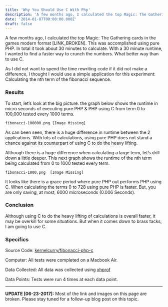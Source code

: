 ```yaml
---
title: 'Why You Should Use C With Php'
description: 'A few months ago, I calculated the top Magic: The Gathering cards in the games modern format ... It took 30 minutes in PHP.  How long would it take in C?'
date: '2014-01-07T00:00:00.000Z'
draft: false
---
```


A few months ago, I calculated the top Magic: The Gathering cards in the games modern format [LINK_BROKEN]. This was accomplished using pure PHP. In total it took about 30 minutes to calculate. With a 30 minute runtime, I wanted to find a faster way to crunch the numbers. What better way than to use C.

As I did not want to spend the time rewriting code if it did not make a difference, I thought I would use a simple application for this experiment: Calculating the nth term of the fibonacci sequence.

### Results
To start, let’s look at the big picture. the graph below shows the runtime in micro seconds of executing pure PHP & PHP using C from term 0 to 100,000 tested every 1000 terms.

``` text{numberLines: false}
fibonacci-100000.png [Image Missing]
```

As can been seen, there is a huge difference in runtime between the 2 applications. With lots of calculations, using pure PHP does not stand a chance against its counterpart of using C to do the heavy lifting.

Although there is a huge difference when calculating a large term, let’s drill down a little deeper. This next graph shows the runtime of the nth term being calculated from 0 to 1000 tested every term.

``` text{numberLines: false}
fibonacci-1000.png  [Image Missing]
```

It looks like there is a grace period where pure PHP out performs PHP using C. When calculating the terms 0 to 728 using pure PHP is faster. But, you are only saving, at most, 6000 microseconds (0.006 Seconds).

### Conclusion
Although using C to do the heavy lifting of calculations is overall faster, it may be overkill for some situations. But when it comes down to brass tacks, I am going to use C.

### Specifics
Source Code: [kernelcurry/fibonacci-php-c](https://github.com/kernelcurry/fibonacci-php-c)

Computer: All tests were completed on a Macbook Air.

Data Collected: All data was collected using [xhprof](https://github.com/facebook/xhprof)

Data Points: Tests were run 4 times at each data point.

---

**UPDATE [06-23-2017]:** Most of the link and images on this page are broken.  Please stay tuned for a follow-up blog post on this topic.